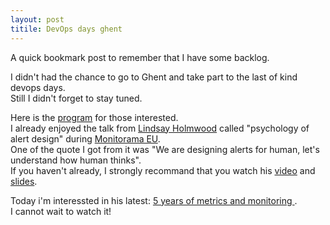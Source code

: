 ```yaml
---
layout: post
titile: DevOps days ghent
---
```


A quick bookmark post to remember that I have some backlog.  

I didn&#39;t had the chance to go to Ghent and take part to the last of kind devops days.  
Still I didn&#39;t forget to stay tuned.  

Here is the [program](http://devopsdays.org/events/2014-belgium/) for those interested.  
I already enjoyed the talk from [Lindsay Holmwood](https://twitter.com/auxesis) called &#34;psychology of alert design&#34; during [Monitorama EU](http://monitorama.eu).  
One of the quote I got from it was &#34;We are designing alerts for human, let&#39;s understand how human thinks&#34;.  
If you haven&#39;t already, I strongly recommand that you watch his [video](http://vimeo.com/75321812) and [slides](https://speakerdeck.com/monitorama/berlin-2013-session-lindsay-holmwood).  

Today i&#39;m interessted in his latest: [5 years of metrics and monitoring ](http://www.ustream.tv/recorded/54694069).  
I cannot wait to watch it!

